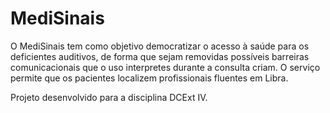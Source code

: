 # MediSinais

O MediSinais tem como objetivo democratizar o acesso à saúde para os deficientes auditivos, de forma que sejam
removidas possíveis barreiras comunicacionais que o uso interpretes durante a consulta criam.
O serviço permite que os pacientes localizem profissionais fluentes em Libra.

Projeto desenvolvido para a disciplina DCExt IV.

